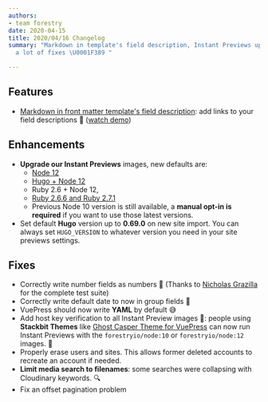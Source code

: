 ```yaml
---
authors:
- team forestry
date: 2020-04-15
title: 2020/04/16 Changelog
summary: "Markdown in template's field description, Instant Previews upgrade, and
  a lot of fixes \U0001F389 "

---
```

## Features

* [Markdown in front matter template's field description](https://portal.productboard.com/forestry/1-forestry-io-roadmap/c/87-allow-links-in-field-description):  add links to your field descriptions 🔗 ([watch demo](https://www.loom.com/share/776b2233d51e4bba91741885c0143dbb))

## Enhancements

* **Upgrade our Instant Previews** images, new defaults are:
  * [Node 12](https://hub.docker.com/r/forestryio/node "Our node image on Docker Hub")
  * [Hugo + Node 12](https://hub.docker.com/r/forestryio/hugo "Our Hugo Image on Docker Hub")
  * Ruby 2.6 + Node 12,
  * [Ruby 2.6.6 and Ruby 2.7.1](https://hub.docker.com/r/forestryio/ruby "Our Ruby image on Docker Hub")
  * Previous Node 10 version is still available, a **manual opt-in is required** if you want to use those latest versions.
* Set default **Hugo** version up to **0.69.0** on new site import. You can always set `HUGO_VERSION` to whatever version you need in your site previews settings.

## Fixes

* Correctly write number fields as numbers 🔢 (Thanks to [Nicholas Grazilla](https://github.com/nicfits) for the complete test suite)
* Correctly write default date to now in group fields 📅
* VuePress should now write **YAML** by default 😅
* Add host key verification to all Instant Preview images 🔑: people using **Stackbit Themes** like [Ghost Casper Theme for VuePress](https://github.com/alexander-heimbuch/vuepress-theme-casper) can now run Instant Previews with the `forestryio/node:10` or `forestryio/node:12` images. 👀
* Properly erase users and sites. This allows former deleted accounts to recreate an account if needed.
* **Limit media search to filenames**: some searches were collapsing with Cloudinary keywords. 🔍
* Fix an offset pagination problem